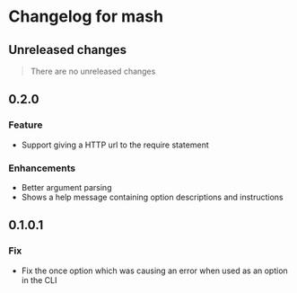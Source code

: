 # Changelog for mash

## Unreleased changes

> There are no unreleased changes

## 0.2.0

### Feature

- Support giving a HTTP url to the require statement

### Enhancements

- Better argument parsing
- Shows a help message containing option descriptions and instructions


## 0.1.0.1

### Fix

- Fix the once option which was causing an error when used as an option in the
  CLI
